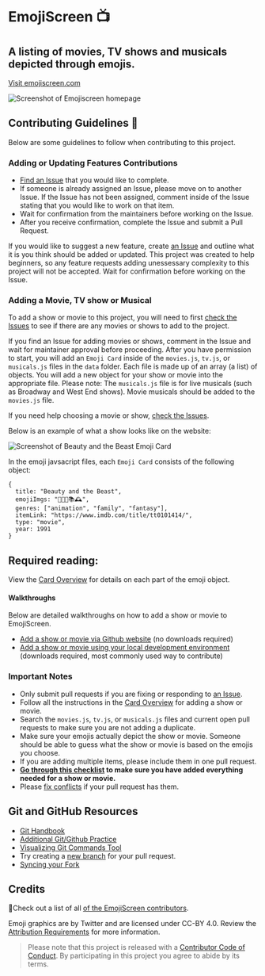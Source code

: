 # EmojiScreen 📺 

## A listing of movies, TV shows and musicals depicted through emojis.
[Visit emojiscreen.com](https://emojiscreen.com)

![Screenshot of Emojiscreen homepage](readme/emoji-screen.png)

## Contributing Guidelines 🎁

Below are some guidelines to follow when contributing to this project. 

### Adding or Updating Features Contributions

* [Find an Issue](https://github.com/brittanyrw/emojiscreen/issues) that you would like to complete. 
* If someone is already assigned an Issue, please move on to another Issue. If the Issue has not been assigned, comment inside of the Issue stating that you would like to work on that item. 
* Wait for confirmation from the maintainers before working on the Issue. 
* After you receive confirmation, complete the Issue and submit a Pull Request.

If you would like to suggest a new feature, create [an Issue](https://github.com/brittanyrw/emojiscreen/issues) and outline what it is you think should be added or updated. This project was created to help beginners, so any feature requests adding unessessary complexity to this project will not be accepted. Wait for confirmation before working on the Issue. 

### Adding a Movie, TV show or Musical

To add a show or movie to this project, you will need to first [check the Issues](https://github.com/brittanyrw/emojiscreen/labels/add%20emojis) to see if there are any movies or shows to add to the project.

If you find an Issue for adding movies or shows, comment in the Issue and wait for maintainer approval before proceeding. After you have permission to start, you will add an `Emoji Card` inside of the `movies.js`, `tv.js`, or `musicals.js` files in the `data` folder. Each file is made up of an array (a list) of objects. You will add a new object for your show or movie into the appropriate file. Please note: The `musicals.js` file is for live musicals (such as Broadway and West End shows). Movie musicals should be added to the `movies.js` file.

If you need help choosing a movie or show, [check the Issues](https://github.com/brittanyrw/emojiscreen/labels/add%20emojis).

Below is an example of what a show looks like on the website:

![Screenshot of Beauty and the Beast Emoji Card](/readme/emoji-card.png)

In the emoji javsacript files, each `Emoji Card` consists of the following object:

```
{
  title: "Beauty and the Beast",
  emojiImgs: "🏰🥀🎶📚🕰️",
  genres: ["animation", "family", "fantasy"],
  itemLink: "https://www.imdb.com/title/tt0101414/",
  type: "movie",
  year: 1991
}
```

## Required reading:
View the [Card Overview](/docs/card_overview.md) for details on each part of the emoji object.

#### Walkthroughs
Below are detailed walkthroughs on how to add a show or movie to EmojiScreen.

* [Add a show or movie via Github website](docs/github_ui_walkthrough.md) (no downloads required)
* [Add a show or movie using your local development environment](docs/local_dev_walkthrough.md) (downloads required, most commonly used way to contribute)

### Important Notes
* Only submit pull requests if you are fixing or responding to [an Issue](https://github.com/brittanyrw/emojiscreen/issues).
* Follow all the instructions in the [Card Overview](/docs/card_overview.md) for adding a show or movie.
* Search the `movies.js`, `tv.js`, or `musicals.js` files and current open pull requests to make sure you are not adding a duplicate.
* Make sure your emojis actually depict the show or movie. Someone should be able to guess what the show or movie is based on the emojis you choose.
* If you are adding multiple items, please include them in one pull request.
* **[Go through this checklist](docs/card_overview.md#card-pull-request-checklist) to make sure you have added everything needed for a show or movie.** 
* Please [fix conflicts](https://help.github.com/en/articles/resolving-a-merge-conflict-on-github) if your pull request has them.

## Git and GitHub Resources
* [Git Handbook](https://guides.github.com/introduction/git-handbook/)
* [Additional Git/Github Practice](https://try.github.io/)
* [Visualizing Git Commands Tool](https://git-school.github.io/visualizing-git/)
* Try creating a [new branch](https://github.com/Kunena/Kunena-Forum/wiki/Create-a-new-branch-with-git-and-manage-branches) for your pull request.
* [Syncing your Fork](https://help.github.com/en/articles/syncing-a-fork)

## Credits

💖Check out a list of all [of the EmojiScreen contributors](https://github.com/brittanyrw/emojiscreen/graphs/contributors).

Emoji graphics are by Twitter and are licensed under CC-BY 4.0. Review the [Attribution Requirements](https://github.com/twitter/twemoji#attribution-requirements) for more information.

> Please note that this project is released with a [Contributor Code of Conduct](/CODE_OF_CONDUCT.md). By participating in this project you agree to abide by its terms.
